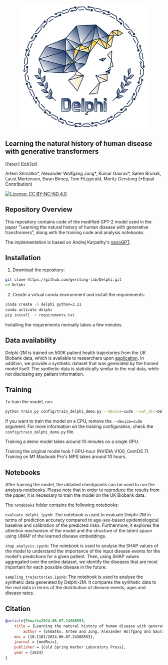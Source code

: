 <p align="center">
  <img src=".github/delphi-logo-white-bg.svg" width="400"/>
</p>


## Learning the natural history of human disease with generative transformers

[[`Paper`](https://www.medrxiv.org/content/10.1101/2024.06.07.24308553v1)] [[`BibTeX`](#Citation)]

Artem Shmatko*, Alexander Wolfgang Jung*, Kumar Gaurav*, Søren Brunak, Laust Mortensen, Ewan Birney, Tom Fitzgerald, Moritz Gerstung (*Equal Contribution)

[![License: CC BY-NC-ND 4.0](https://img.shields.io/badge/License-CC_BY--NC--ND_4.0-lightgrey.svg)](https://creativecommons.org/licenses/by-nc-nd/4.0/)


## Repository Overview

This repository contains code of the modified GPT-2 model used in the paper "Learning the natural history of human disease with generative transformers", along with the training code and analysis notebooks.

The implementation is based on Andrej Karpathy's [nanoGPT](https://github.com/karpathy/nanoGPT).

## Installation

1. Download the repository:

```bash
git clone https://github.com/gerstung-lab/Delphi.git
cd Delphi
```

2. Create a virtual conda environment and install the requirements:
```bash
conda create -n delphi python=3.11
conda activate delphi
pip install -r requirements.txt
```

Installing the requirements normally takes a few minutes.

## Data availability

Delphi-2M is trained on 500K patient health trajectories from the UK Biobank data, which is available to researchers upon [application](https://www.ukbiobank.ac.uk/).
In addition, we provide a synthetic dataset that was generated by the trained model itself. The synthetic data is statistically similar to the real data, while not disclosing any patient information.

## Training

To train the model, run:

```bash
python train.py config/train_delphi_demo.py --device=cuda --out_dir=Delphi-2M
```

If you want to train the model on a CPU, remove the `--device=cuda` argument.
For more information on the training configuration, check the `config/train_delphi_demo.py` file.

Training a demo model takes around 10 minutes on a single GPU.

Training the original model took 1 GPU-hour (NVIDIA V100, CentOS 7). Training on M1 Macbook Pro's MPS takes around 10 hours.

## Notebooks

After training the model, the obtailed checkpoints can be used to run the analysis notebooks.
Please note that in order to reproduce the results from the paper, it is necessary to train the model on the UK Biobank data. 

The `notebooks` folder contains the following notebooks:

`evaluate_delphi.ipynb`: The notebook is used to evaluate Delphi-2M in terms of prediction accuracy compared to age-sex-based epidemiological baseline and calibration of the predicted risks. Furthermore, it explores the attention mechanism of the model and the structure of the latent space using UMAP of the learned disease embeddings.

`shap_analysis.ipynb`: The notebook is used to analyse the SHAP values of the model to understand the importance of the input disease events for the model's predictions for a given patient. Then, using SHAP values aggregated over the entire dataset, we identify the diseases that are most important for each possible disease in the future.

`sampling_trajectories.ipynb`: The notebook is used to analyse the synthetic data generated by Delphi-2M. It compares the synthetic data to the real data in terms of the distribution of disease events, ages and disease rates.

## Citation

```bibtex
@article{Shmatko2024.06.07.24308553,
	title = {Learning the natural history of human disease with generative transformers},
    	author = {Shmatko, Artem and Jung, Alexander Wolfgang and Gaurav, Kumar and Brunak, S{\o}ren and Mortensen, Laust and Birney, Ewan and Fitzgerald, Tom and Gerstung, Moritz},
	doi = {10.1101/2024.06.07.24308553},
	journal = {medRxiv},
	publisher = {Cold Spring Harbor Laboratory Press},
	year = {2024}
}
```
